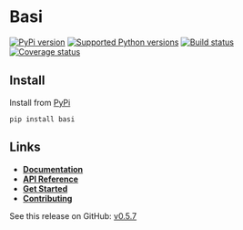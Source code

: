 # Basi


[![PyPi version][pypi-image]][pypi-link]
[![Supported Python versions][pyversions-image]][pyversions-link]
[![Build status][ci-image]][ci-link]
[![Coverage status][codecov-image]][codecov-link]




## Install

Install from [PyPi](https://pypi.org/project/basi/)

```
pip install basi
```

## Links

- __[Documentation][docs-link]__
- __[API Reference][api-docs-link]__
- __[Get Started][install-link]__
- __[Contributing][contributing-link]__



[docs-link]: https://davidkyalo.github.io/basi/
[api-docs-link]: https://davidkyalo.github.io/basi/
[install-link]: https://davidkyalo.github.io/basi/install.html
[contributing-link]: https://davidkyalo.github.io/basi/contributing.html
[pypi-image]: https://img.shields.io/pypi/v/basi.svg?color=%233d85c6
[pypi-link]: https://pypi.python.org/pypi/basi
[pyversions-image]: https://img.shields.io/pypi/pyversions/basi.svg
[pyversions-link]: https://pypi.python.org/pypi/basi
[ci-image]: https://github.com/davidkyalo/basi/actions/workflows/workflow.yaml/badge.svg?event=push&branch=master
[ci-link]: https://github.com/davidkyalo/basi/actions?query=workflow%3ACI%2FCD+event%3Apush+branch%3Amaster
[codecov-image]: https://codecov.io/gh/davidkyalo/basi/branch/master/graph/badge.svg
[codecov-link]: https://codecov.io/gh/davidkyalo/basi


See this release on GitHub: [v0.5.7](https://github.com/davidkyalo/basi/releases/tag/0.5.7)
